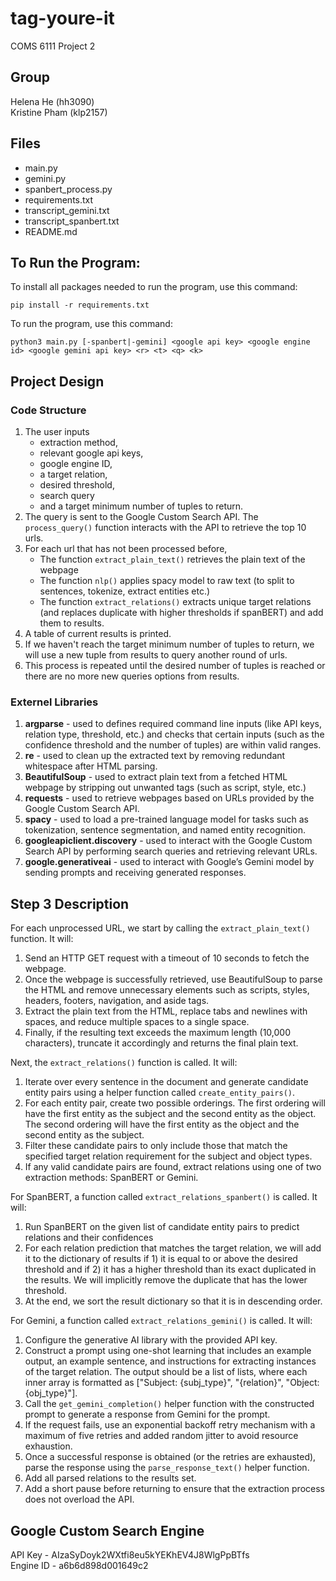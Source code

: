 # tag-youre-it
COMS 6111 Project 2

## Group
Helena He (hh3090) <br>
Kristine Pham (klp2157)

## Files
- main.py
- gemini.py
- spanbert_process.py
- requirements.txt
- transcript_gemini.txt
- transcript_spanbert.txt
- README.md

## To Run the Program:
To install all packages needed to run the program, use this command:
```
pip install -r requirements.txt
```

To run the program, use this command:
```
python3 main.py [-spanbert|-gemini] <google api key> <google engine id> <google gemini api key> <r> <t> <q> <k>
```

## Project Design

### Code Structure
1. The user inputs
    - extraction method,
    - relevant google api keys,
    - google engine ID,
    - a target relation,
    - desired threshold,
    - search query
    - and a target minimum number of tuples to return.
2. The query is sent to the Google Custom Search API. The ```process_query()``` function interacts with the API to retrieve the top 10 urls.
3. For each url that has not been processed before,
    - The function ```extract_plain_text()``` retrieves the plain text of the webpage
    - The function ```nlp()``` applies spacy model to raw text (to split to sentences, tokenize, extract entities etc.)
    - The function ```extract_relations()``` extracts unique target relations (and replaces duplicate with higher thresholds if spanBERT) and add them to results.
4. A table of current results is printed.
5. If we haven't reach the target minimum number of tuples to return, we will use a new tuple from results to query another round of urls.
6. This process is repeated until the desired number of tuples is reached or there are no more new queries options from results.

### Externel Libraries
1. **argparse** - used to defines required command line inputs (like API keys, relation type, threshold, etc.) and checks that certain inputs (such as the confidence threshold and the number of tuples) are within valid ranges.
2. **re** - used to clean up the extracted text by removing redundant whitespace after HTML parsing.
3. **BeautifulSoup** - used to extract plain text from a fetched HTML webpage by stripping out unwanted tags (such as script, style, etc.)
4. **requests** - used to retrieve webpages based on URLs provided by the Google Custom Search API.
5. **spacy** - used to load a pre-trained language model for tasks such as tokenization, sentence segmentation, and named entity recognition.
6. **googleapiclient.discovery** - used to interact with the Google Custom Search API by performing search queries and retrieving relevant URLs.
7. **google.generativeai** - used to interact with Google’s Gemini model by sending prompts and receiving generated responses.

## Step 3 Description
For each unprocessed URL, we start by calling the `extract_plain_text()` function. It will:

1. Send an HTTP GET request with a timeout of 10 seconds to fetch the webpage.
2. Once the webpage is successfully retrieved, use BeautifulSoup to parse the HTML and remove unnecessary elements such as scripts, styles, headers, footers, navigation, and aside tags.
3. Extract the plain text from the HTML, replace tabs and newlines with spaces, and reduce multiple spaces to a single space.
4. Finally, if the resulting text exceeds the maximum length (10,000 characters), truncate it accordingly and returns the final plain text.

Next, the `extract_relations()` function is called. It will:

1. Iterate over every sentence in the document and generate candidate entity pairs using a helper function called `create_entity_pairs()`. 
2. For each entity pair, create two possible orderings. The first ordering will have the first entity as the subject and the second entity as the object. The second ordering will have the first entity as the object and the second entity as the subject.
3. Filter these candidate pairs to only include those that match the specified target relation requirement for the subject and object types. 
4. If any valid candidate pairs are found, extract relations using one of two extraction methods: SpanBERT or Gemini.

For SpanBERT, a function called `extract_relations_spanbert()` is called. It will:

1. Run SpanBERT on the given list of candidate entity pairs to predict relations and their confidences
2. For each relation prediction that matches the target relation, we will add it to the dictionary of results if 1) it is equal to or above the desired threshold and if 2) it has a higher threshold than its exact duplicated in the results. We will implicitly remove the duplicate that has the lower threshold.
3. At the end, we sort the result dictionary so that it is in descending order.

For Gemini, a function called `extract_relations_gemini()` is called. It will:

1. Configure the generative AI library with the provided API key. 
2. Construct a prompt using one-shot learning that includes an example output, an example sentence, and instructions for extracting instances of the target relation. The output should be a list of lists, where each inner array is formatted as ["Subject: {subj_type}", "{relation}", "Object: {obj_type}"].
3. Call the `get_gemini_completion()` helper function with the constructed prompt to generate a response from Gemini for the prompt.
4. If the request fails, use an exponential backoff retry mechanism with a maximum of five retries and added random jitter to avoid resource exhaustion. 
5. Once a successful response is obtained (or the retries are exhausted), parse the response using the `parse_response_text()` helper function. 
6. Add all parsed relations to the results set.
7. Add a short pause before returning to ensure that the extraction process does not overload the API.

## Google Custom Search Engine
API Key - AIzaSyDoyk2WXtfi8eu5kYEKhEV4J8WlgPpBTfs <br>
Engine ID - a6b6d898d001649c2